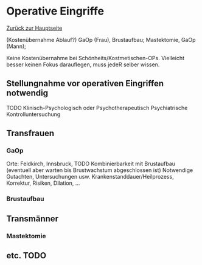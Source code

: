 # Operative Eingriffe
[Zurück zur Hauptseite](index.md)

(Kostenübernahme Ablauf?)
GaOp (Frau), Brustaufbau; Mastektomie, GaOp (Mann);

Keine Kostenübernahme bei Schönheits/Kostmetischen-OPs. Vielleicht besser keinen Fokus darauflegen, muss jedeR selber wissen.

## Stellungnahme vor operativen Eingriffen notwendig
TODO
Klinisch-Psychologisch oder Psychotherapeutisch
Psychiatrische Kontrolluntersuchung

## Transfrauen

### GaOp
Orte: Feldkirch, Innsbruck, TODO
Kombinierbarkeit mit Brustaufbau (eventuell aber warten bis Brustwachstum abgeschlossen ist)
Notwendige Gutachten, Untersuchungen usw.
Krankenstanddauer/Heilprozess, Korrektur, Risiken, Dilation, …

### Brustaufbau

## Transmänner

### Mastektomie
### 

## etc. TODO